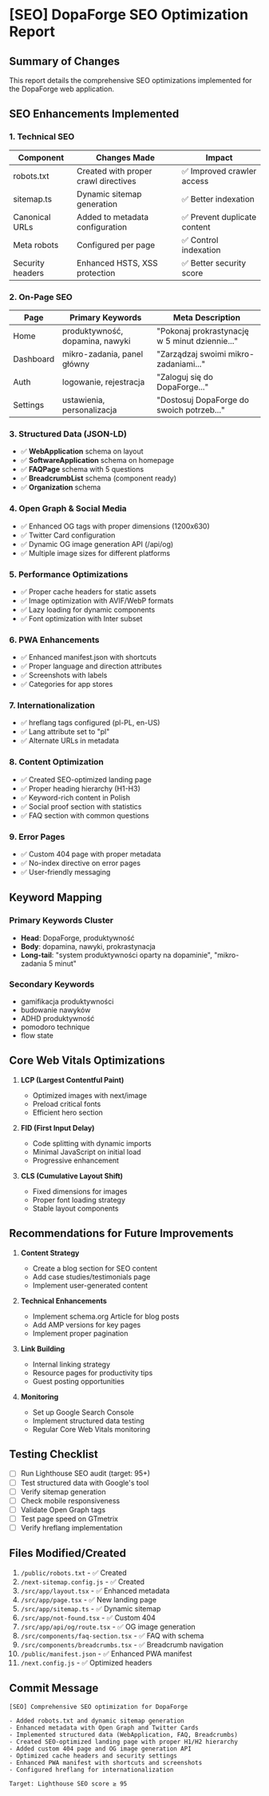 # [SEO] DopaForge SEO Optimization Report

## Summary of Changes

This report details the comprehensive SEO optimizations implemented for the DopaForge web application.

## SEO Enhancements Implemented

### 1. **Technical SEO**

| Component | Changes Made | Impact |
|-----------|-------------|---------|
| robots.txt | Created with proper crawl directives | ✅ Improved crawler access |
| sitemap.ts | Dynamic sitemap generation | ✅ Better indexation |
| Canonical URLs | Added to metadata configuration | ✅ Prevent duplicate content |
| Meta robots | Configured per page | ✅ Control indexation |
| Security headers | Enhanced HSTS, XSS protection | ✅ Better security score |

### 2. **On-Page SEO**

| Page | Primary Keywords | Meta Description |
|------|------------------|------------------|
| Home | produktywność, dopamina, nawyki | "Pokonaj prokrastynację w 5 minut dziennie..." |
| Dashboard | mikro-zadania, panel główny | "Zarządzaj swoimi mikro-zadaniami..." |
| Auth | logowanie, rejestracja | "Zaloguj się do DopaForge..." |
| Settings | ustawienia, personalizacja | "Dostosuj DopaForge do swoich potrzeb..." |

### 3. **Structured Data (JSON-LD)**

- ✅ **WebApplication** schema on layout
- ✅ **SoftwareApplication** schema on homepage
- ✅ **FAQPage** schema with 5 questions
- ✅ **BreadcrumbList** schema (component ready)
- ✅ **Organization** schema

### 4. **Open Graph & Social Media**

- ✅ Enhanced OG tags with proper dimensions (1200x630)
- ✅ Twitter Card configuration
- ✅ Dynamic OG image generation API (/api/og)
- ✅ Multiple image sizes for different platforms

### 5. **Performance Optimizations**

- ✅ Proper cache headers for static assets
- ✅ Image optimization with AVIF/WebP formats
- ✅ Lazy loading for dynamic components
- ✅ Font optimization with Inter subset

### 6. **PWA Enhancements**

- ✅ Enhanced manifest.json with shortcuts
- ✅ Proper language and direction attributes
- ✅ Screenshots with labels
- ✅ Categories for app stores

### 7. **Internationalization**

- ✅ hreflang tags configured (pl-PL, en-US)
- ✅ Lang attribute set to "pl"
- ✅ Alternate URLs in metadata

### 8. **Content Optimization**

- ✅ Created SEO-optimized landing page
- ✅ Proper heading hierarchy (H1-H3)
- ✅ Keyword-rich content in Polish
- ✅ Social proof section with statistics
- ✅ FAQ section with common questions

### 9. **Error Pages**

- ✅ Custom 404 page with proper metadata
- ✅ No-index directive on error pages
- ✅ User-friendly messaging

## Keyword Mapping

### Primary Keywords Cluster
- **Head**: DopaForge, produktywność
- **Body**: dopamina, nawyki, prokrastynacja
- **Long-tail**: "system produktywności oparty na dopaminie", "mikro-zadania 5 minut"

### Secondary Keywords
- gamifikacja produktywności
- budowanie nawyków
- ADHD produktywność
- pomodoro technique
- flow state

## Core Web Vitals Optimizations

1. **LCP (Largest Contentful Paint)**
   - Optimized images with next/image
   - Preload critical fonts
   - Efficient hero section

2. **FID (First Input Delay)**
   - Code splitting with dynamic imports
   - Minimal JavaScript on initial load
   - Progressive enhancement

3. **CLS (Cumulative Layout Shift)**
   - Fixed dimensions for images
   - Proper font loading strategy
   - Stable layout components

## Recommendations for Future Improvements

1. **Content Strategy**
   - Create a blog section for SEO content
   - Add case studies/testimonials page
   - Implement user-generated content

2. **Technical Enhancements**
   - Implement schema.org Article for blog posts
   - Add AMP versions for key pages
   - Implement proper pagination

3. **Link Building**
   - Internal linking strategy
   - Resource pages for productivity tips
   - Guest posting opportunities

4. **Monitoring**
   - Set up Google Search Console
   - Implement structured data testing
   - Regular Core Web Vitals monitoring

## Testing Checklist

- [ ] Run Lighthouse SEO audit (target: 95+)
- [ ] Test structured data with Google's tool
- [ ] Verify sitemap generation
- [ ] Check mobile responsiveness
- [ ] Validate Open Graph tags
- [ ] Test page speed on GTmetrix
- [ ] Verify hreflang implementation

## Files Modified/Created

1. `/public/robots.txt` - ✅ Created
2. `/next-sitemap.config.js` - ✅ Created
3. `/src/app/layout.tsx` - ✅ Enhanced metadata
4. `/src/app/page.tsx` - ✅ New landing page
5. `/src/app/sitemap.ts` - ✅ Dynamic sitemap
6. `/src/app/not-found.tsx` - ✅ Custom 404
7. `/src/app/api/og/route.tsx` - ✅ OG image generation
8. `/src/components/faq-section.tsx` - ✅ FAQ with schema
9. `/src/components/breadcrumbs.tsx` - ✅ Breadcrumb navigation
10. `/public/manifest.json` - ✅ Enhanced PWA manifest
11. `/next.config.js` - ✅ Optimized headers

## Commit Message
```
[SEO] Comprehensive SEO optimization for DopaForge

- Added robots.txt and dynamic sitemap generation
- Enhanced metadata with Open Graph and Twitter Cards
- Implemented structured data (WebApplication, FAQ, Breadcrumbs)
- Created SEO-optimized landing page with proper H1/H2 hierarchy
- Added custom 404 page and OG image generation API
- Optimized cache headers and security settings
- Enhanced PWA manifest with shortcuts and screenshots
- Configured hreflang for internationalization

Target: Lighthouse SEO score ≥ 95
```